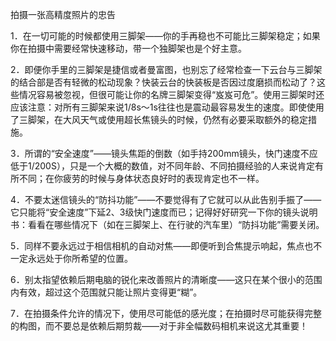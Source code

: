 
拍摄一张高精度照片的忠告

1．在一切可能的时候都使用三脚架——你的手再稳也不可能比三脚架稳定；如果你在拍摄中需要经常快速移动，带一个独脚架也是个好主意。

2．即便你手里的三脚架是捷信或者曼富图，也别忘了经常检查一下云台与三脚架的结合部是否有轻微的松动现象？快装云台的快装板是否因过度磨损而松动了？这些情况容易被忽视，但很可能让你的名牌三脚架变得“岌岌可危”。使用三脚架时还应该注意：对所有三脚架来说1/8s～1s往往也是震动最容易发生的速度。即使使用了三脚架，在大风天气或使用超长焦镜头的时候，仍然有必要采取额外的稳定措施。

3．所谓的“安全速度”——镜头焦距的倒数（如手持200mm镜头，快门速度不应低于1/200S），只是一个大概的数值，对不同年龄、不同拍摄经验的人来说肯定有所不同；在你疲劳的时候与身体状态良好时的表现肯定也不一样。

4．不要太迷信镜头的“防抖功能”——不要觉得有了它就可以从此告别手振了——它只能将“安全速度”下延2、3级快门速度而已；记得好好研究一下你的镜头说明书：看看在哪些情况下（如在三脚架上、在行驶的汽车里）“防抖功能”需要关闭。

5．同样不要永远过于相信相机的自动对焦——即便听到合焦提示响起，焦点也不一定永远处于你所希望的位置。

6．别太指望依赖后期电脑的锐化来改善照片的清晰度——这只在某个很小的范围内有效，超过这个范围就只能让照片变得更“糊”。

7．在拍摄条件允许的情况下，使用尽可能低的感光度；在拍摄时尽可能获得完整的构图，而不要总是依赖后期剪裁——对于非全幅数码相机来说这尤其重要！


